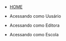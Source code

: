 <!-- docs/_sidebar.md -->
- [HOME](README.md)

- Acessando como Uusário

- Acessando como Editora
   
- Acessando como Escola


 

